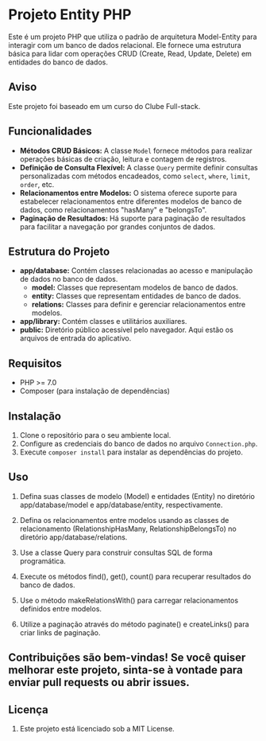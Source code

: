 # Projeto Entity PHP

Este é um projeto PHP que utiliza o padrão de arquitetura Model-Entity para interagir com um banco de dados relacional. Ele fornece uma estrutura básica para lidar com operações CRUD (Create, Read, Update, Delete) em entidades do banco de dados.

## Aviso
Este projeto foi baseado em um curso do Clube Full-stack.

## Funcionalidades

- **Métodos CRUD Básicos:** A classe `Model` fornece métodos para realizar operações básicas de criação, leitura e contagem de registros.
- **Definição de Consulta Flexível:** A classe `Query` permite definir consultas personalizadas com métodos encadeados, como `select`, `where`, `limit`, `order`, etc.
- **Relacionamentos entre Modelos:** O sistema oferece suporte para estabelecer relacionamentos entre diferentes modelos de banco de dados, como relacionamentos "hasMany" e "belongsTo".
- **Paginação de Resultados:** Há suporte para paginação de resultados para facilitar a navegação por grandes conjuntos de dados.

## Estrutura do Projeto

- **app/database:** Contém classes relacionadas ao acesso e manipulação de dados no banco de dados.
  - **model:** Classes que representam modelos de banco de dados.
  - **entity:** Classes que representam entidades de banco de dados.
  - **relations:** Classes para definir e gerenciar relacionamentos entre modelos.
- **app/library:** Contém classes e utilitários auxiliares.
- **public:** Diretório público acessível pelo navegador. Aqui estão os arquivos de entrada do aplicativo.

## Requisitos

- PHP >= 7.0
- Composer (para instalação de dependências)

## Instalação

1. Clone o repositório para o seu ambiente local.
2. Configure as credenciais do banco de dados no arquivo `Connection.php`.
3. Execute `composer install` para instalar as dependências do projeto.


## Uso

1. Defina suas classes de modelo (Model) e entidades (Entity) no diretório app/database/model e app/database/entity, respectivamente.

2. Defina os relacionamentos entre modelos usando as classes de relacionamento (RelationshipHasMany, RelationshipBelongsTo) no diretório app/database/relations.

3. Use a classe Query para construir consultas SQL de forma programática.

4. Execute os métodos find(), get(), count() para recuperar resultados do banco de dados.

5. Use o método makeRelationsWith() para carregar relacionamentos definidos entre modelos.

6. Utilize a paginação através do método paginate() e createLinks() para criar links de paginação.

## Contribuições são bem-vindas! Se você quiser melhorar este projeto, sinta-se à vontade para enviar pull requests ou abrir issues.

## Licença
1. Este projeto está licenciado sob a MIT License.